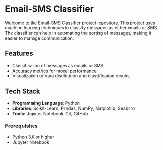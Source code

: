 # Email-SMS Classifier

Welcome to the Email-SMS Classifier project repository. This project uses machine learning techniques to classify messages as either emails or SMS. The classifier can help in automating the sorting of messages, making it easier to manage communication.

## Features

- Classification of messages as emails or SMS
- Accuracy metrics for model performance
- Visualization of data distribution and classification results

## Tech Stack

- **Programming Language:** Python
- **Libraries:** Scikit-Learn, Pandas, NumPy, Matplotlib, Seaborn
- **Tools:** Jupyter Notebook, Git, GitHub

### Prerequisites

- Python 3.6 or higher
- Jupyter Notebook
